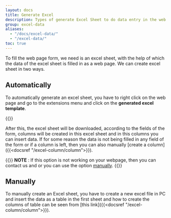 ```yaml
---
layout: docs
title: Generate Excel
description: Types of generate Excel Sheet to do data entry in the web page.
group: excel-data
aliases:
  - "/docs/excel-data/"
  - "/excel-data/"
toc: true
---
```


To fill the web page form, we need is an excel sheet, with the help of which the data of the excel sheet is filled in as a web page. We can create excel sheet in two ways.

## Automatically

To automatically generate an excel sheet, you have to right click on the web page and go to the extensions menu and click on the **generated excel template**.

{{<img right-click-menu2.png>}}

After this, the excel sheet will be downloaded, according to the fields of the form, columns will be created in this excel sheet and in this columns you can insert data. If for some reason the data is not being filled in any field of the form or if a column is left, then you can also manually [create a column]({{<docsref "/excel-column/column">}}).

{{<callout danger>}}
**NOTE** : If this option is not working on your webpage, then you can contact us and or you can use the option [manually](#manually).
{{</callout>}}

## Manually

To manually create an Excel sheet, you have to create a new excel file in PC and insert the data as a table in the first sheet and how to create the columns of table can be seen from [this link]({{<docsref "/excel-column/column">}}).
